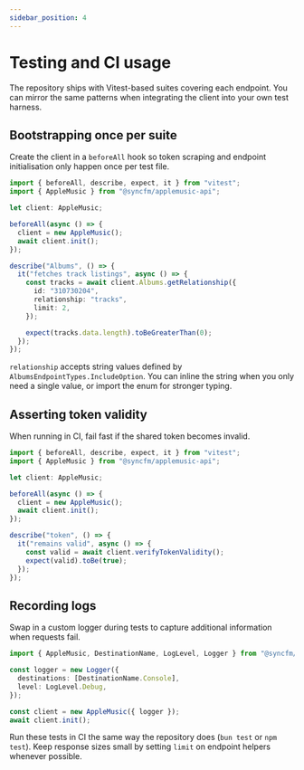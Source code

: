 ```yaml
---
sidebar_position: 4
---
```


# Testing and CI usage

The repository ships with Vitest-based suites covering each endpoint. You can mirror the same
patterns when integrating the client into your own test harness.

## Bootstrapping once per suite

Create the client in a `beforeAll` hook so token scraping and endpoint initialisation only happen
once per test file.

```ts title="tests/albums.test.ts"
import { beforeAll, describe, expect, it } from "vitest";
import { AppleMusic } from "@syncfm/applemusic-api";

let client: AppleMusic;

beforeAll(async () => {
  client = new AppleMusic();
  await client.init();
});

describe("Albums", () => {
  it("fetches track listings", async () => {
    const tracks = await client.Albums.getRelationship({
      id: "310730204",
      relationship: "tracks",
      limit: 2,
    });

    expect(tracks.data.length).toBeGreaterThan(0);
  });
});
```

`relationship` accepts string values defined by `AlbumsEndpointTypes.IncludeOption`. You can inline
the string when you only need a single value, or import the enum for stronger typing.

## Asserting token validity

When running in CI, fail fast if the shared token becomes invalid.

```ts title="tests/token.test.ts"
import { beforeAll, describe, expect, it } from "vitest";
import { AppleMusic } from "@syncfm/applemusic-api";

let client: AppleMusic;

beforeAll(async () => {
  client = new AppleMusic();
  await client.init();
});

describe("token", () => {
  it("remains valid", async () => {
    const valid = await client.verifyTokenValidity();
    expect(valid).toBe(true);
  });
});
```

## Recording logs

Swap in a custom logger during tests to capture additional information when requests fail.

```ts
import { AppleMusic, DestinationName, LogLevel, Logger } from "@syncfm/applemusic-api";

const logger = new Logger({
  destinations: [DestinationName.Console],
  level: LogLevel.Debug,
});

const client = new AppleMusic({ logger });
await client.init();
```

Run these tests in CI the same way the repository does (`bun test` or `npm test`). Keep response
sizes small by setting `limit` on endpoint helpers whenever possible.
